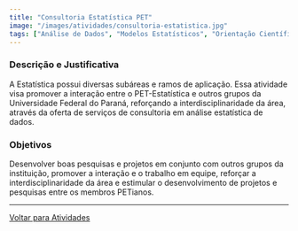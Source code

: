 ```yaml
---
title: "Consultoria Estatística PET"
image: "/images/atividades/consultoria-estatistica.jpg"
tags: ["Análise de Dados", "Modelos Estatísticos", "Orientação Científica", "Atividade Interdiciplinar", "Desenvolver Projetos"]
---
```


### **Descrição e Justificativa**

A Estatística possui diversas subáreas e ramos de aplicação. Essa atividade visa promover a interação entre o
PET-Estatística e outros grupos da Universidade Federal do Paraná, reforçando a interdisciplinaridade da
área, através da oferta de serviços de consultoria em análise estatística de dados.

### **Objetivos**

Desenvolver boas pesquisas e projetos em conjunto com outros grupos da instituição, promover a interação e
o trabalho em equipe, reforçar a interdisciplinaridade da área e estimular o desenvolvimento de projetos e
pesquisas entre os membros PETianos.
  
---
[Voltar para Atividades](/atividades/)